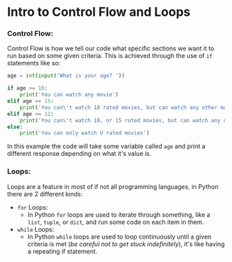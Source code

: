# Intro to Control Flow and Loops

### Control Flow:

Control Flow is how we tell our code what specific sections
we want it to run based on some given criteria.
This is achieved through the use of `if` statements like so:
```python
age = int(input('What is your age? '))

if age >= 18:
    print('You can watch any movie')
elif age >= 15:
    print('You can\'t watch 18 rated movies, but can watch any other movie')
elif age >= 12:
    print('You can\'t watch 18, or 15 rated movies, but can watch any other movie')
else:
    print('You can only watch U rated movies')
```
In this example the code will take some variable called `age`
and print a different response depending on what it's value is.

### Loops:

Loops are a feature in most of if not all programming languages,
in Python there are 2 different kinds:
* `for` Loops:
  * In Python `for` loops are used to iterate through something,
  like a `list`, `tuple`, or `dict`, and run some code on each
  item in them.
* `while` Loops:
  * In Python `while` loops are used to loop continuously
  until a given criteria is met (*be careful not to get
  stuck indefinitely*), it's like having a repeating if statement.